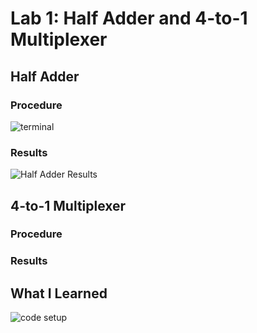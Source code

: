 # Lab 1: Half Adder and 4-to-1 Multiplexer

## Half Adder

### Procedure

![terminal](https://user-images.githubusercontent.com/87401577/215926611-3ec80b37-46a4-4c17-b5e4-5ad91ab73cf6.PNG)

### Results

![Half Adder Results](https://user-images.githubusercontent.com/87401577/215926259-7f03ef80-3ac4-4aab-9c91-fbfee6398bc0.PNG)

## 4-to-1 Multiplexer

### Procedure

### Results

## What I Learned

![code setup](https://user-images.githubusercontent.com/87401577/215926530-f134a2be-fbd2-4a7f-9890-cfabdad36c5e.PNG)

